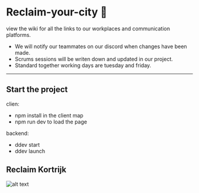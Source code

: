 # Reclaim-your-city 🤖
view the wiki for all the links to our workplaces and communication platforms.

- We will notify our teammates on our discord when changes have been made. 
- Scrums sessions will be writen down and updated in our project. 
- Standard together working days are tuesday and friday.

---

## Start the project
clien:
- npm install in the client map
- npm run dev to load the page

backend:
- ddev start
- ddev launch

## **Reclaim Kortrijk**

![alt text](https://www.reisroutes.be/userfiles/fotos/mooiste-bezienswaardigheden-in-kortrijk_24610_xl.jpg)